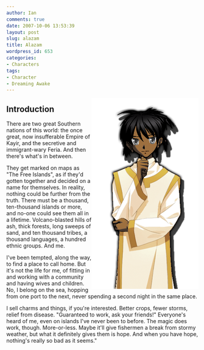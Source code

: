 ```yaml
---
author: Ian
comments: true
date: 2007-10-06 13:53:39
layout: post
slug: alazam
title: Alazam
wordpress_id: 653
categories:
- Characters
tags:
- Character
- Dreaming Awake
---
```


<p><img src="/characters/portraits/alazam.png" style="float:right" /></p>
<h2>Introduction</h2>
<div>
<p>There are two great Southern nations of this world: the once great, now insufferable Empire of Kayir, and the secretive and immigrant-wary Feria.  And then there&#039;s what&#039;s in between.</p>
<p>They get marked on maps as "The Free Islands", as if they&#039;d gotten together and decided on a name for themselves.  In reality, nothing could be further from the truth.  There must be a thousand, ten-thousand islands or more, and no-one could see them all in a lifetime.  Volcano-blasted hills of ash, thick forests, long sweeps of sand, and ten thousand tribes, a thousand languages, a hundred ethnic groups.  And me.</p>
<p>I&#039;ve been tempted, along the way, to find a place to call home.  But it&#039;s not the life for me, of fitting in and working with a community and having wives and children.  No, I belong on the sea, hopping from one port to the next, never spending a second night in the same place.</p>
<p>I sell charms and things, if you&#039;re interested.  Better crops, fewer storms, relief from disease.  "Guaranteed to work, ask your friends!"  Everyone&#039;s heard of me, even on islands I&#039;ve never been to before.  The magic does work, though.  More-or-less.  Maybe it&#039;ll give fishermen a break from stormy weather, but what it definitely gives them is hope.  And when you have hope, nothing&#039;s really so bad as it seems."</p>
</div>